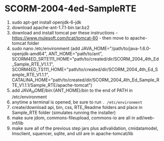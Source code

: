 # SCORM-2004-4ed-SampleRTE

1. sudo apt-get install openjdk-6-jdk
2. download apache-ant-1.7.1-bin.tar.bz2
3. download and install tomcat per these instructions - https://www.mulesoft.com/tcat/tomcat-60 - then move to apache-tomcat folder
3. sudo nano /etc/environment (add JAVA_HOME="/path/to/java-1.6.0-openjdk-amd64", ANT_HOME="path/to/ant",
SCORM4ED_SRTE111_HOME="path/to/created/dir/SCORM_2004_4th_Ed_Sample_RTE_V1.1.1",
SCORM4ED_TS111_HOME="path/to/created/dir/SCORM_2004_4th_Ed_Sample_RTE_V1.1.1",
CATALINA_HOME="path/to/created/dir/SCORM_2004_4th_Ed_Sample_RTE_V1.1.1/Sample_RTE/apache-tomcat")
4. add ${JAVA_HOME}/bin:${ANT_HOME}/bin to the end of PATH in /etc/environment
5. anytime a terminal is opened, be sure to run `. /etc/environment`
6. create/download api, bin, css, RTE_Readme folders and place in Sample_RTE folder (simulates running the installer)
7. make sure jdom, commons-fileupload, commons-io are all in adl/web-inf/lib
8. make sure all of the previous step jars plus adlvalidation, cmidatamodel, lmsclient, squencer, sqlite, and util are in apache-tomcat/lib


